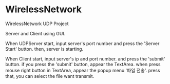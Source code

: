 # WirelessNetwork
WirelessNetwork UDP Project

Server and Client using GUI.

When UDPServer start, input server's port number and press the 'Server Start' button.
then, server is starting.

When Client start, input server's ip and port number. and press the 'submit' button.
if you press the 'submit' button, appear the TextArea. when press mouse right button in TextArea, appear the popup menu '파일 전송'.
press that, you can select the file want transmit.
